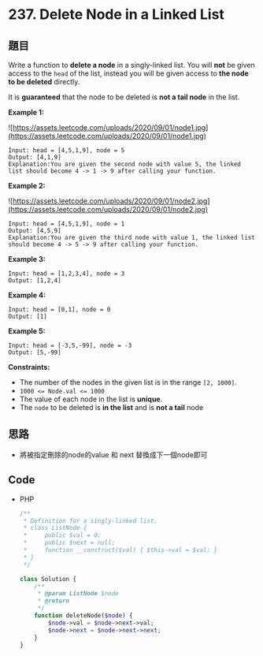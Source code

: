 # 237. Delete Node in a Linked List

## 題目

Write a function to **delete a node** in a singly-linked list. You will **not** be given access to the `head` of the list, instead you will be given access to **the node to be deleted** directly.

It is **guaranteed** that the node to be deleted is **not a tail node** in the list.

**Example 1:**

![https://assets.leetcode.com/uploads/2020/09/01/node1.jpg](https://assets.leetcode.com/uploads/2020/09/01/node1.jpg)

```
Input: head = [4,5,1,9], node = 5
Output: [4,1,9]
Explanation:You are given the second node with value 5, the linked list should become 4 -> 1 -> 9 after calling your function.

```

**Example 2:**

![https://assets.leetcode.com/uploads/2020/09/01/node2.jpg](https://assets.leetcode.com/uploads/2020/09/01/node2.jpg)

```
Input: head = [4,5,1,9], node = 1
Output: [4,5,9]
Explanation:You are given the third node with value 1, the linked list should become 4 -> 5 -> 9 after calling your function.

```

**Example 3:**

```
Input: head = [1,2,3,4], node = 3
Output: [1,2,4]

```

**Example 4:**

```
Input: head = [0,1], node = 0
Output: [1]

```

**Example 5:**

```
Input: head = [-3,5,-99], node = -3
Output: [5,-99]

```

**Constraints:**

- The number of the nodes in the given list is in the range `[2, 1000]`.
- `1000 <= Node.val <= 1000`
- The value of each node in the list is **unique**.
- The `node` to be deleted is **in the list** and is **not a tail** node

## 思路

- 將被指定刪除的node的value 和 next 替換成下一個node即可

## Code

- PHP

    ```php
    /**
     * Definition for a singly-linked list.
     * class ListNode {
     *     public $val = 0;
     *     public $next = null;
     *     function __construct($val) { $this->val = $val; }
     * }
     */

    class Solution {
        /**
         * @param ListNode $node
         * @return 
         */
        function deleteNode($node) {
            $node->val = $node->next->val;
            $node->next = $node->next->next;
        }
    }
    ```